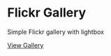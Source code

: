 # Flickr Gallery 

Simple Flickr gallery with lightbox

<a href="http://somedayicarus.github.io/flickr-gallery/" target="_blank">View Gallery</a>
